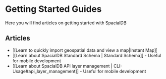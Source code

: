 # Getting Started Guides

Here you will find articles on getting started with SpacialDB

## Articles

* [[Learn to quickly import geospatial data and view a map|Instant Map]]
* [[Learn about SpacialDB Standard Schema | Standard Schema]] - Useful for mobile development
* [[Learn about SpacialDB API layer management | CLI-Usage#api_layer_management]] - Useful for mobile development
